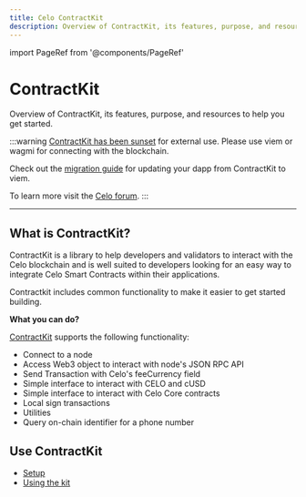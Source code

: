 ```yaml
---
title: Celo ContractKit
description: Overview of ContractKit, its features, purpose, and resources to help you get started.
---
```


import PageRef from '@components/PageRef'

# ContractKit

Overview of ContractKit, its features, purpose, and resources to help you get started.

:::warning
[ContractKit has been sunset](https://forum.celo.org/t/sunsetting-contractkit/5337) for external use. Please use viem or wagmi for connecting with the blockchain. 

Check out the [migration guide](./migrating-to-viem.md) for updating your dapp from ContractKit to viem.

To learn more visit the [Celo forum](https://forum.celo.org/t/sunsetting-contractkit/5337). 
:::

---

## What is ContractKit?

ContractKit is a library to help developers and validators to interact with the Celo blockchain and is well suited to developers looking for an easy way to integrate Celo Smart Contracts within their applications.

Contractkit includes common functionality to make it easier to get started building.

**What you can do?**

[ContractKit](/community/release-process/base-cli-contractkit-dappkit-utils) supports the following functionality:

- Connect to a node
- Access Web3 object to interact with node's JSON RPC API
- Send Transaction with Celo's feeCurrency field
- Simple interface to interact with CELO and cUSD
- Simple interface to interact with Celo Core contracts
- Local sign transactions
- Utilities
- Query on-chain identifier for a phone number

## Use ContractKit

- [Setup](contractkit/setup)
- [Using the kit](contractkit/usage)

